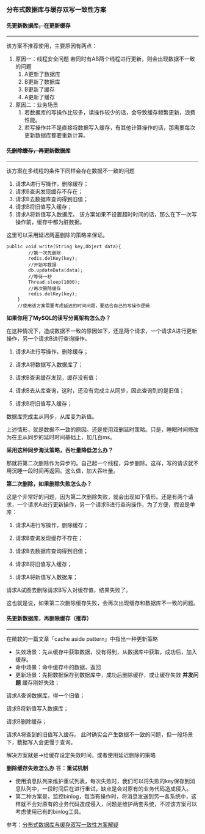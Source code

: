 
### 分布式数据库与缓存双写一致性方案

#### ~~先更新数据库，在更新缓存~~
--------------

该方案不推荐使用，主要原因有两点：
1. 原因一：线程安全问题
若同时有AB两个线程进行更新，则会出现数据不一致的问题
    1. A更新了数据库
    2. B更新了数据库
    3. B更新了缓存
    4. A更新了缓存
2. 原因二：业务场景
    1. 若数据库的写操作比较多，读操作较少的话，会导致缓存频繁更新，浪费性能。
    2. 若写操作并不是直接将数据写入缓存，有其他计算操作的话，那需要每次更新数据库都要重新计算。

#### ~~先删除缓存，再更新数据库~~
------------------

该方案在多线程的条件下同样会存在数据不一致的问题
1. 请求A进行写操作，删除缓存；
2. 请求B查询发现缓存不存在；
3. 请求B去数据库查询得到旧值；
4. 请求B将旧值写入缓存；
5. 请求A将新值写入数据库。
该方案如果不设置超时时间的话，那么在下一次写操作前，缓存中都为脏数据。

这里可以采用延迟两遍删除的策略来保证。
```jshelllanguage
public void write(String key,Object data){
        //第一次先删除
        redis.delKey(key);
        //开始写数据
        db.updateData(data);
        //等待一秒
        Thread.sleep(1000);
        //再次删除缓存
        redis.delKey(key);
    }
    //使用该方案需要考虑延迟的时间问题，要结合自己的写操作逻辑
```
**如果你用了MySQL的读写分离架构怎么办？**

在这种情况下，造成数据不一致的原因如下，还是两个请求，一个请求A进行更新操作，另一个请求B进行查询操作。

1. 请求A进行写操作，删除缓存；

2. 请求A将数据写入数据库了；

3. 请求B查询缓存发现，缓存没有值；

4. 请求B去从库查询，这时，还没有完成主从同步，因此查询到的是旧值；

5. 请求B将旧值写入缓存；

数据库完成主从同步，从库变为新值。

上述情形，就是数据不一致的原因。还是使用双删延时策略。只是，睡眠时间修改为在主从同步的延时时间基础上，加几百ms。

**采用这种同步淘汰策略，吞吐量降低怎么办？**

那就将第二次删除作为异步的。自己起一个线程，异步删除。这样，写的请求就不用沉睡一段时间再返回。这么做，加大吞吐量。

**第二次删除，如果删除失败怎么办？**

这是个非常好的问题，因为第二次删除失败，就会出现如下情形。还是有两个请求，一个请求A进行更新操作，另一个请求B进行查询操作，为了方便，假设是单库：

1. 请求A进行写操作，删除缓存；

2. 请求B查询发现缓存不存在；

3. 请求B去数据库查询得到旧值；

4. 请求B将旧值写入缓存；

5. 请求A将新值写入数据库；

请求A试图去删除请求B写入对缓存值，结果失败了。

这也就是说，如果第二次删除缓存失败，会再次出现缓存和数据库不一致的问题。

#### 先更新数据库，再删除缓存（推荐）
---------------------

在微软的一篇文章「cache aside pattern」中指出一种更新策略

- 失效场景：先从缓存中获取数据，没有得到，从数据库中获取，成功后，加入缓存。
- 命中场景：命中缓存中的数据，返回
- 更新场景：先把数据保存到数据库中，成功后删除缓存，或让缓存失效
**并发问题**
缓存刚好失效；

请求A查询数据库，得一个旧值；

请求B将新值写入数据库；

请求B删除缓存；

请求A将查到的旧值写入缓存。
此时确实会产生数据不一致的问题，但一般场景下，数据写入会更慢于查询。

解决方案就是->给缓存设定失效时间，或者使用延迟删除的策略

**删除缓存失败怎么办**
答：**重试机制**

- 使用消息队列来维护重试列表，每次失败时，我们可以将失败的key保存到消息队列中，一段时间后在进行重试，缺点是会对原有的业务代码造成侵入。
- 第二种方案是，监控binlog，每当有操作时，将消息发送到另一各系统中，这样就不会对原有的业务代码造成侵入，问题是维护两套系统，不过该方案可以考虑使用已有的binlog工具。

参考：[分布式数据库与缓存双写一致性方案解疑][1]

[1]:https://mp.weixin.qq.com/s/ICABpJJkeaFoOO0qeAa2cA
